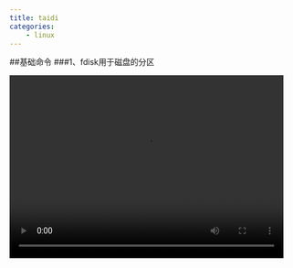```yaml
---
title: taidi
categories:
	- linux
---
```

##基础命令
###1、fdisk用于磁盘的分区

<video width="480" height="320" controls>
<source src="movie2.mp4">
</video>